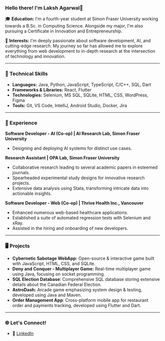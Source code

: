 ### Hello there! I'm Laksh Agarwal👋

🎓 **Education:** I'm a fourth-year student at Simon Fraser University working towards a B.Sc. in Computing Science. Alongside my major, I'm also pursuing a Certificate in Innovation and Entrepreneurship.

🔭 **Interests:** I'm deeply passionate about software development, AI, and cutting-edge research. My journey so far has allowed me to explore everything from web development to in-depth research at the intersection of technology and innovation.

---

### 🔧 Technical Skills

- **Languages:** Java, Python, JavaScript, TypeScript, C/C++, SQL, Dart
- **Frameworks & Libraries:** React, Flutter
- **Technologies:** Selenium, MS SQL, SQLite, HTML, CSS, WordPress, Figma
- **Tools:** Git, VS Code, IntelliJ, Android Studio, Docker, Jira

---

### 🧠 Experience

**Software Developer - AI (Co-op) | AI Research Lab, Simon Fraser University**
- Designing and deploying AI systems for distinct use cases.

**Research Assistant | OPA Lab, Simon Fraser University**
- Collaborative research leading to several academic papers in esteemed journals.
- Spearheaded experimental study designs for innovative research projects.
- Extensive data analysis using Stata, transforming intricate data into actionable insights.

**Software Developer - Web (Co-op) | Thrive Health Inc., Vancouver**
- Enhanced numerous web-based healthcare applications.
- Established a suite of automated regression tests with Selenium and xRay.
- Assisted in the hiring and onboarding of new developers.

---

### 🖥️ Projects

- **Cybernetic Sabotage WebApp:** Open-source & interactive game built with JavaScript, HTML, CSS, and SQLite.
- **Deny and Conquer - Multiplayer Game:** Real-time multiplayer game using Java, focusing on socket programming.
- **SQL Election Database**: Comprehensive SQL database storing extensive details about the Canadian Federal Election.
- **AstroDash:** Arcade game emphasizing system design & testing, developed using Java and Maven.
- **Order Management App**: Cross-platform mobile app for restaurant order and payments tracking, developed using Flutter and Dart.

---

### 🌐 Let's Connect!

- 📌 [LinkedIn](https://linkedin.com/in/lakshagarwal)
